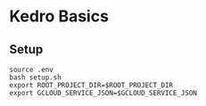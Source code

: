 # Kedro Basics

## Setup
```
source .env
bash setup.sh
export ROOT_PROJECT_DIR=$ROOT_PROJECT_DIR
export GCLOUD_SERVICE_JSON=$GCLOUD_SERVICE_JSON

```